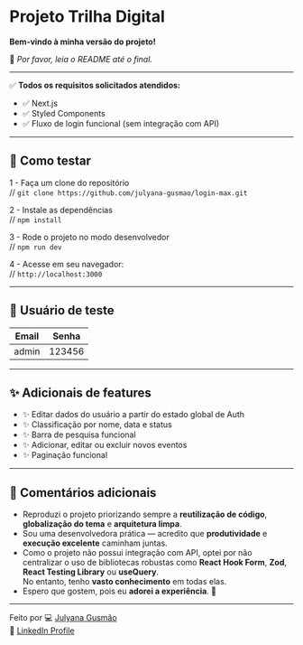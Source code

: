 # Projeto Trilha Digital

**Bem-vindo à minha versão do projeto!**  

🚨 *Por favor, leia o README até o final.*

---

✅ **Todos os requisitos solicitados atendidos:**
- ✅ Next.js
- ✅ Styled Components
- ✅ Fluxo de login funcional (sem integração com API)

---

## 🧪 Como testar

1 - Faça um clone do repositório  
// `git clone https://github.com/julyana-gusmao/login-max.git`

2 - Instale as dependências  
// `npm install`

3 - Rode o projeto no modo desenvolvedor  
// `npm run dev`

4 - Acesse em seu navegador:  
// `http://localhost:3000`

---

## 👤 Usuário de teste

| Email | Senha   |
|-------|---------|
| admin | 123456  |

---

## ✨ Adicionais de features

- ✨ Editar dados do usuário a partir do estado global de Auth
- ✨ Classificação por nome, data e status
- ✨ Barra de pesquisa funcional
- ✨ Adicionar, editar ou excluir novos eventos
- ✨ Paginação funcional

---

## 💬 Comentários adicionais

- Reproduzi o projeto priorizando sempre a **reutilização de código**, **globalização do tema** e **arquitetura limpa**.
- Sou uma desenvolvedora prática — acredito que **produtividade** e **execução excelente** caminham juntas.
- Como o projeto não possui integração com API, optei por não centralizar o uso de bibliotecas robustas como **React Hook Form**, **Zod**, **React Testing Library** ou **useQuery**.  
  No entanto, tenho **vasto conhecimento** em todas elas.
- Espero que gostem, pois eu **adorei a experiência**. 💛

---

Feito por 💻 [Julyana Gusmão](https://github.com/julyana-gusmao)  
📎 [LinkedIn Profile](https://www.linkedin.com/in/julyana-gusmao/)
